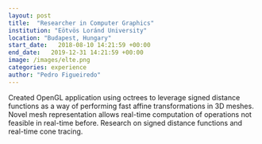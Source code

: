 ```yaml
---
layout: post
title:  "Researcher in Computer Graphics"
institution: "Eötvös Loránd University"
location: "Budapest, Hungary"
start_date:   2018-08-10 14:21:59 +00:00
end_date:   2019-12-31 14:21:59 +00:00
image: /images/elte.png
categories: experience
author: "Pedro Figueiredo"
---
```


Created OpenGL application using octrees to leverage signed distance functions as a way of performing fast affine transformations in 3D meshes. Novel mesh representation allows real-time computation of operations not feasible in real-time before. Research on signed distance functions and real-time cone tracing.